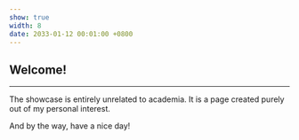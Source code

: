 ```yaml
---
show: true
width: 8
date: 2033-01-12 00:01:00 +0800
---
```


<div class="p-4">
    <h2>Welcome!</h2>
    <hr />
       The showcase is entirely unrelated to academia. It is a page created purely out of my personal interest.
    <p>
        And by the way, have a nice day!
    </p>
</div>
